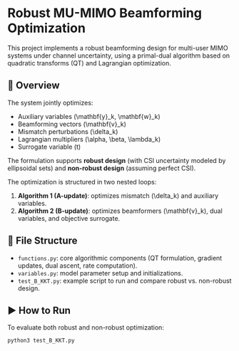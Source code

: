 # Robust MU-MIMO Beamforming Optimization

This project implements a robust beamforming design for multi-user MIMO systems under channel uncertainty, using a primal-dual algorithm based on quadratic transforms (QT) and Lagrangian optimization.

## 📌 Overview

The system jointly optimizes:
- Auxiliary variables \(\mathbf{y}_k, \mathbf{w}_k\)
- Beamforming vectors \(\mathbf{v}_k\)
- Mismatch perturbations \(\delta_k\)
- Lagrangian multipliers \(\alpha, \beta, \lambda_k\)
- Surrogate variable \(t\)

The formulation supports **robust design** (with CSI uncertainty modeled by ellipsoidal sets) and **non-robust design** (assuming perfect CSI).

The optimization is structured in two nested loops:
1. **Algorithm 1 (A-update)**: optimizes mismatch \(\delta_k\) and auxiliary variables.
2. **Algorithm 2 (B-update)**: optimizes beamformers \(\mathbf{v}_k\), dual variables, and objective surrogate.

## 📁 File Structure

- `functions.py`: core algorithmic components (QT formulation, gradient updates, dual ascent, rate computation).
- `variables.py`: model parameter setup and initializations.
- `test_B_KKT.py`: example script to run and compare robust vs. non-robust design.

## ▶️ How to Run

To evaluate both robust and non-robust optimization:

```bash
python3 test_B_KKT.py
